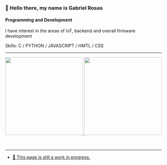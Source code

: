 ### 👋 Hello there, my name is Gabriel Rosas
#### Programming and Development
I have interest in the areas of IoT, backend and overall firmware development

Skills: C / PYTHON / JAVASCRIPT / HMTL / CSS

<hr>

<div align="center">
  <a href="https://github.com/RosasGabriel">
  <img height="250em" src="https://github-readme-stats.vercel.app/api?username=RosasGabriel&show_icons=true&theme=cobalt&include_all_commits=true&count_private=true"/>
  <img height="250em" src="https://github-readme-stats.vercel.app/api/top-langs/?username=RosasGabriel&card_width=350&layout=donut&langs_count=7&theme=cobalt"/>
</div>
  
<br> <hr>     

- 🌱 This page is still a work in progress.
